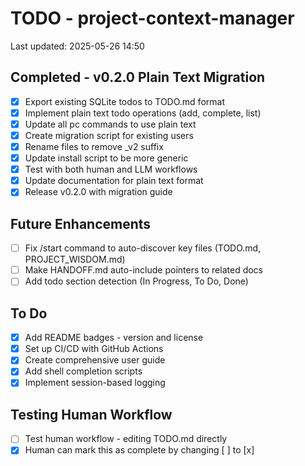 # TODO - project-context-manager

Last updated: 2025-05-26 14:50

## Completed - v0.2.0 Plain Text Migration

- [x] Export existing SQLite todos to TODO.md format <!-- completed:2025-05-26 14:18 -->
- [x] Implement plain text todo operations (add, complete, list) <!-- completed:2025-05-26 14:26 -->
- [x] Update all pc commands to use plain text <!-- completed:2025-05-26 14:30 -->
- [x] Create migration script for existing users <!-- completed:2025-05-26 14:18 -->
- [x] Rename files to remove _v2 suffix <!-- completed:2025-05-26 14:40 -->
- [x] Update install script to be more generic <!-- completed:2025-05-26 14:40 -->
- [x] Test with both human and LLM workflows <!-- completed:2025-05-26 14:55 -->
- [x] Update documentation for plain text format <!-- completed:2025-05-26 15:00 -->
- [x] Release v0.2.0 with migration guide <!-- completed:2025-05-26 15:10 -->

## Future Enhancements

- [ ] Fix /start command to auto-discover key files (TODO.md, PROJECT_WISDOM.md)
- [ ] Make HANDOFF.md auto-include pointers to related docs
- [ ] Add todo section detection (In Progress, To Do, Done)

## To Do

- [x] Add README badges - version and license <!-- completed:2025-05-26 15:20 -->
- [x] Set up CI/CD with GitHub Actions <!-- completed:2025-05-26 15:25 -->
- [x] Create comprehensive user guide <!-- completed:2025-05-26 15:55 -->
- [x] Add shell completion scripts <!-- completed:2025-05-26 15:30 -->
- [x] Implement session-based logging <!-- completed:2025-05-26 16:00 -->

## Testing Human Workflow

- [ ] Test human workflow - editing TODO.md directly <!-- created:2025-05-26 14:37 -->
- [x] Human can mark this as complete by changing [ ] to [x] <!-- completed:2025-05-26 14:50 -->